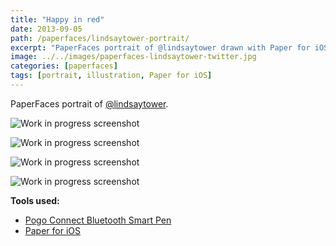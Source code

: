 ```yaml
---
title: "Happy in red"
date: 2013-09-05
path: /paperfaces/lindsaytower-portrait/
excerpt: "PaperFaces portrait of @lindsaytower drawn with Paper for iOS on an iPad."
image: ../../images/paperfaces-lindsaytower-twitter.jpg
categories: [paperfaces]
tags: [portrait, illustration, Paper for iOS]
---
```


PaperFaces portrait of [@lindsaytower](https://twitter.com/lindsaytower).

![Work in progress screenshot](../../images/paperfaces-lindsaytower-process-1-lg.jpg)

![Work in progress screenshot](../../images/paperfaces-lindsaytower-process-2-lg.jpg)

![Work in progress screenshot](../../images/paperfaces-lindsaytower-process-3-lg.jpg)

![Work in progress screenshot](../../images/paperfaces-lindsaytower-process-4-lg.jpg)

**Tools used:**

- [Pogo Connect Bluetooth Smart Pen](https://www.amazon.com/gp/product/B009K448L4/ref=as_li_ss_tl?ie=UTF8&camp=1789&creative=390957&creativeASIN=B009K448L4&linkCode=as2&tag=mademist-20)
- [Paper for iOS](https://paper.bywetransfer.com/)

